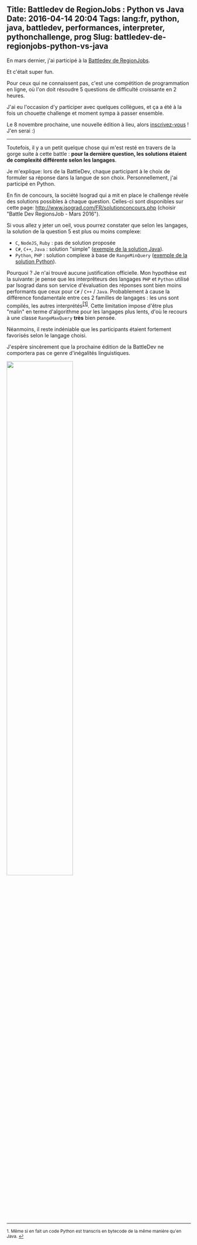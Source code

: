 Title: Battledev de RegionJobs : Python vs Java
Date: 2016-04-14 20:04
Tags: lang:fr, python, java, battledev, performances, interpreter, pythonchallenge, prog
Slug: battledev-de-regionjobs-python-vs-java
---
En mars dernier, j'ai participé à la [Battledev de RegionJobs](http://www.regionsjob.com/battledev).

Et c'était super fun.

Pour ceux qui ne connaissent pas, c'est une compétition de programmation en ligne, où l'on doit résoudre 5 questions de difficulté croissante en 2 heures.

J'ai eu l'occasion d'y participer avec quelques collègues, et ça a été à la fois un chouette challenge et moment sympa à passer ensemble.

Le 8 novembre prochaine, une nouvelle édition à lieu, alors [inscrivez-vous](http://battledev.blogdumoderateur.com/inscription.php) !
J'en serai :)

---

Toutefois, il y a un petit quelque chose qui m'est resté en travers de la gorge suite à cette battle : **pour la dernière question, les solutions étaient de complexité différente selon les langages**.

Je m'explique: lors de la BattleDev, chaque participant à le choix de formuler sa réponse dans la langue de son choix. Personnellement, j'ai participé en Python.

En fin de concours, la société Isograd qui a mit en place le challenge révèle des solutions possibles à chaque question. Celles-ci sont disponibles sur cette page: <http://www.isograd.com/FR/solutionconcours.php> (choisir "Battle Dev RegionsJob - Mars 2016").

Si vous allez y jeter un oeil, vous pourrez constater que selon les langages, la solution de la question 5 est plus ou moins complexe:

- `C`, `NodeJS`, `Ruby` : pas de solution proposée
- `C#`, `C++`, `Java` : solution "simple" ([exemple de la solution Java](https://github.com/Lucas-C/linux_configuration/blob/master/languages/python/battledev_regionsjobs_isograd_2016-03-22/challenge5_soluce.java)).
- `Python`, `PHP` : solution complexe à base de `RangeMinQuery` ([exemple de la solution Python](https://github.com/Lucas-C/linux_configuration/blob/master/languages/python/battledev_regionsjobs_isograd_2016-03-22/challenge5_soluce.py)).

Pourquoi ?
Je n'ai trouvé aucune justification officielle.
Mon hypothèse est la suivante: je pense que les interprêteurs des langages `PHP` et `Python` utilisé par Isograd dans son service d'évaluation des réponses sont bien moins performants que ceux pour `C#` / `C++` / `Java`. Probablement à cause la différence fondamentale entre ces 2 familles de langages : les uns sont compilés, les autres interprétés<sup><a href="#fn1" id="ref1" style="font-size: small">[1]</a></sup>.
Cette limitation impose d'être plus "malin" en terme d'algorithme pour les langages plus lents, d'où le recours à une classe `RangeMaxQuery` **très** bien pensée.

Néanmoins, il reste indéniable que les participants étaient fortement favorisés selon le langage choisi.

J'espère sincèrement que la prochaine édition de la BattleDev ne comportera pas ce genre d'inégalités linguistiques.

<img src="/images/wwcb/OnlyOneToGiveAShitAboutRules.gif" style="width: 60%">

---

<sup id="fn1">1. Même si en fait un code Python est transcris en bytecode de la même manière qu'en Java. <a href="#ref1">↩</a></sup>

